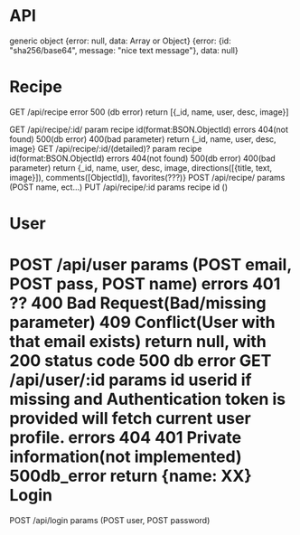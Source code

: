 API
======
generic object
{error: null, data: Array or Object}
{error: {id: "sha256/base64", message: "nice text message"}, data: null}

Recipe
========
GET /api/recipe
  error
    500 (db error)
  return [{_id, name, user, desc, image}]

GET /api/recipe/:id/
  param recipe id(format:BSON.ObjectId)
  errors
      404(not found)
      500(db error)
      400(bad parameter)
  return {_id, name, user, desc, image}
GET /api/recipe/:id/(detailed)?
  param recipe id(format:BSON.ObjectId)
  errors
      404(not found)
      500(db error)
      400(bad parameter)
  return {_id, name, user, desc, image, directions([{title, text, image}]), comments([ObjectId]), favorites(???)}
POST /api/recipe/
  params (POST name, ect...)
PUT /api/recipe/:id
  params recipe id ()

User
======
POST /api/user
  params (POST email, POST pass, POST name)
  errors
    401 ??
    400 Bad Request(Bad/missing parameter)
    409 Conflict(User with that email exists)
    return null, with 200 status code
    500 db error
GET /api/user/:id
    params id userid if missing and Authentication token is
      provided will fetch current user profile.
    errors
      404
      401 Private information(not implemented)
      500db_error
    return {name: XX}
Login
======
POST /api/login
  params (POST user, POST password)
